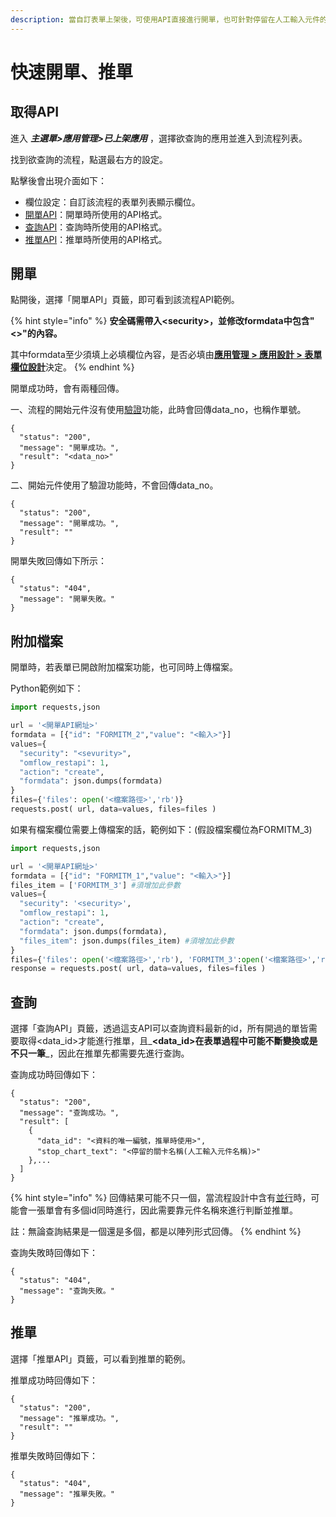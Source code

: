 ```yaml
---
description: 當自訂表單上架後，可使用API直接進行開單，也可針對停留在人工輸入元件的表單使用API進行推單，而相關API可直接在本系統檢視。
---
```


# 快速開單、推單

## 取得API

進入 _**主選單>應用管理>已上架應用**_ ，選擇欲查詢的應用並進入到流程列表。

找到欲查詢的流程，點選最右方的設定。

點擊後會出現介面如下：

* 欄位設定：自訂該流程的表單列表顯示欄位。
* [開單API](kuai-su-kai-chan-tui-chan.md#kai-chan)：開單時所使用的API格式。
* [查詢API](kuai-su-kai-chan-tui-chan.md#cha-xun)：查詢時所使用的API格式。
* [推單API](kuai-su-kai-chan-tui-chan.md#tui-chan)：推單時所使用的API格式。

## 開單

點開後，選擇「開單API」頁籤，即可看到該流程API範例。

{% hint style="info" %}
**安全碼需帶入\<security>，並修改formdata中包含"<>"的內容。**

其中formdata至少須填上必填欄位內容，是否必填由[**應用管理 > 應用設計 > 表單欄位設計**](../5/6.md#xin-jian-bian-ji-liu-cheng-ye-mian-biao-chan-she-ji)決定。
{% endhint %}

開單成功時，會有兩種回傳。

一、流程的開始元件沒有使用[驗證](../5/6.md#kai-shi)功能，此時會回傳data\_no，也稱作單號。

```
{
  "status": "200",
  "message": "開單成功。",
  "result": "<data_no>"
}
```

二、開始元件使用了驗證功能時，不會回傳data\_no。

```
{
  "status": "200",
  "message": "開單成功。",
  "result": ""
}
```

開單失敗回傳如下所示：

```
{
  "status": "404",
  "message": "開單失敗。"
}
```

## 附加檔案

開單時，若表單已開啟附加檔案功能，也可同時上傳檔案。

Python範例如下：

```python
import requests,json

url = '<開單API網址>'
formdata = [{"id": "FORMITM_2","value": "<輸入>"}]
values={
  "security": "<sevurity>",
  "omflow_restapi": 1,
  "action": "create",
  "formdata": json.dumps(formdata)
}
files={'files': open('<檔案路徑>','rb')}
requests.post( url, data=values, files=files )
```

如果有檔案欄位需要上傳檔案的話，範例如下：(假設檔案欄位為FORMITM\_3)

```python
import requests,json

url = '<開單API網址>'
formdata = [{"id": "FORMITM_1","value": "<輸入>"}]
files_item = ['FORMITM_3'] #須增加此參數
values={
  "security": '<security>',
  "omflow_restapi": 1,
  "action": "create",
  "formdata": json.dumps(formdata),
  "files_item": json.dumps(files_item) #須增加此參數
}
files={'files': open('<檔案路徑>','rb'), 'FORMITM_3':open('<檔案路徑>','rb')}
response = requests.post( url, data=values, files=files )
```

## 查詢

選擇「查詢API」頁籤，透過這支API可以查詢資料最新的id，所有開過的單皆需要取得\<data\_id>才能進行推單，且_**\<data\_id>在表單過程中可能不斷變換或是不只一筆**_，因此在推單先都需要先進行查詢。

查詢成功時回傳如下：

```
{
  "status": "200",
  "message": "查詢成功。",
  "result": [
    {
      "data_id": "<資料的唯一編號，推單時使用>",
      "stop_chart_text": "<停留的關卡名稱(人工輸入元件名稱)>"
    },...
  ]
}
```

{% hint style="info" %}
回傳結果可能不只一個，當流程設計中含有[並行](../5/6.md#liu-cheng-lie-biao)時，可能會一張單會有多個id同時進行，因此需要靠元件名稱來進行判斷並推單。

註：無論查詢結果是一個還是多個，都是以陣列形式回傳。
{% endhint %}

查詢失敗時回傳如下：

```
{
  "status": "404",
  "message": "查詢失敗。"
}
```

## 推單

選擇「推單API」頁籤，可以看到推單的範例。

推單成功時回傳如下：

```
{
  "status": "200",
  "message": "推單成功。",
  "result": ""
}
```

推單失敗時回傳如下：

```
{
  "status": "404",
  "message": "推單失敗。"
}
```
